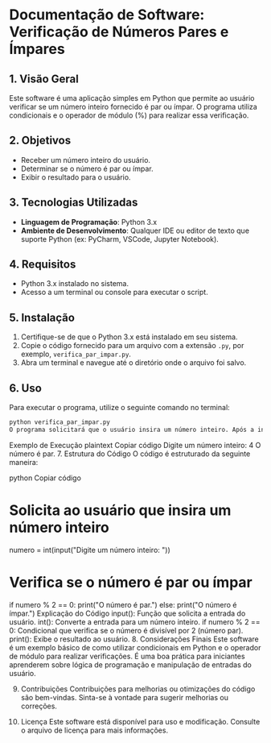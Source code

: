 # Documentação de Software: Verificação de Números Pares e Ímpares

## 1. Visão Geral

Este software é uma aplicação simples em Python que permite ao usuário verificar se um número inteiro fornecido é par ou ímpar. O programa utiliza condicionais e o operador de módulo (%) para realizar essa verificação.

## 2. Objetivos

- Receber um número inteiro do usuário.
- Determinar se o número é par ou ímpar.
- Exibir o resultado para o usuário.

## 3. Tecnologias Utilizadas

- **Linguagem de Programação**: Python 3.x
- **Ambiente de Desenvolvimento**: Qualquer IDE ou editor de texto que suporte Python (ex: PyCharm, VSCode, Jupyter Notebook).

## 4. Requisitos

- Python 3.x instalado no sistema.
- Acesso a um terminal ou console para executar o script.

## 5. Instalação

1. Certifique-se de que o Python 3.x está instalado em seu sistema.
2. Copie o código fornecido para um arquivo com a extensão `.py`, por exemplo, `verifica_par_impar.py`.
3. Abra um terminal e navegue até o diretório onde o arquivo foi salvo.

## 6. Uso

Para executar o programa, utilize o seguinte comando no terminal:

```bash
python verifica_par_impar.py 
O programa solicitará que o usuário insira um número inteiro. Após a inserção, ele verificará se o número é par ou ímpar e exibirá o resultado.
```
Exemplo de Execução
plaintext
Copiar código
Digite um número inteiro: 4
O número é par.
7. Estrutura do Código
O código é estruturado da seguinte maneira:

python
Copiar código
# Solicita ao usuário que insira um número inteiro
numero = int(input("Digite um número inteiro: "))

# Verifica se o número é par ou ímpar
if numero % 2 == 0:
    print("O número é par.")
else:
    print("O número é ímpar.")
Explicação do Código
input(): Função que solicita a entrada do usuário.
int(): Converte a entrada para um número inteiro.
if numero % 2 == 0: Condicional que verifica se o número é divisível por 2 (número par).
print(): Exibe o resultado ao usuário.
8. Considerações Finais
Este software é um exemplo básico de como utilizar condicionais em Python e o operador de módulo para realizar verificações. É uma boa prática para iniciantes aprenderem sobre lógica de programação e manipulação de entradas do usuário.

9. Contribuições
Contribuições para melhorias ou otimizações do código são bem-vindas. Sinta-se à vontade para sugerir melhorias ou correções.

10. Licença
Este software está disponível para uso e modificação. Consulte o arquivo de licença para mais informações.
